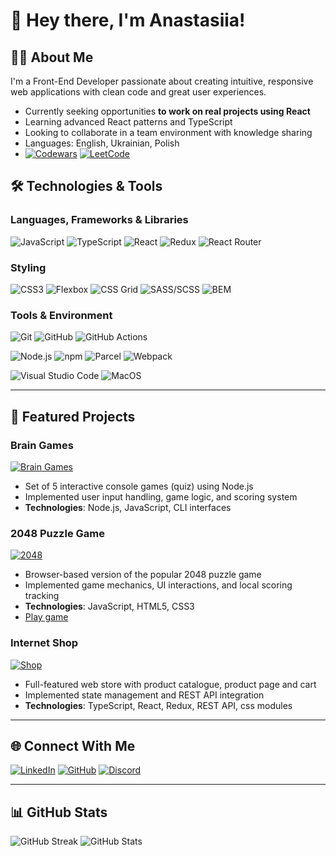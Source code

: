 # 👋 Hey there, I'm Anastasiia!


## 👩‍💻 About Me
I'm a Front-End Developer passionate about creating intuitive, responsive web applications 
with clean code and great user experiences.

- Currently seeking opportunities **to work on real projects using React**
- Learning advanced React patterns and TypeScript
- Looking to collaborate in a team environment with knowledge sharing
- Languages: English, Ukrainian, Polish
- [![Codewars](https://img.shields.io/badge/Codewars-B1361E?style=for-the-badge&logo=codewars&logoColor=fff)](https://www.codewars.com/users/AsyaYeromina) [![LeetCode](https://img.shields.io/badge/LeetCode-000000?style=for-the-badge&logo=LeetCode&logoColor=#d16c06)](https://leetcode.com/u/AsyaYeromina/)


## 🛠️ Technologies & Tools

### Languages, Frameworks & Libraries
![JavaScript](https://img.shields.io/badge/JavaScript-F7DF1E?style=for-the-badge&logo=javascript&logoColor=black)
![TypeScript](https://img.shields.io/badge/TypeScript-3178C6?style=for-the-badge&logo=typescript&logoColor=white)
![React](https://img.shields.io/badge/React-61DAFB?style=for-the-badge&logo=react&logoColor=black)
![Redux](https://img.shields.io/badge/Redux-764ABC?style=for-the-badge&logo=redux&logoColor=white)
![React Router](https://img.shields.io/badge/React_Router-CA4245?style=for-the-badge&logo=react-router&logoColor=white)

### Styling
![CSS3](https://img.shields.io/badge/CSS3-1572B6?style=for-the-badge&logo=css3&logoColor=white) 
![Flexbox](https://img.shields.io/badge/Flexbox-38B2AC?style=for-the-badge&logo=css3&logoColor=white)
![CSS Grid](https://img.shields.io/badge/CSS_Grid-1572B6?style=for-the-badge&logo=css3&logoColor=white)
![SASS/SCSS](https://img.shields.io/badge/SASS/SCSS-CC6699?style=for-the-badge&logo=sass&logoColor=white)
![BEM](https://img.shields.io/badge/BEM-000000?style=for-the-badge&logo=bem&logoColor=white)

### Tools & Environment
![Git](https://img.shields.io/badge/Git-F05032?style=for-the-badge&logo=git&logoColor=white)
![GitHub](https://img.shields.io/badge/GitHub-181717?style=for-the-badge&logo=github&logoColor=white)
![GitHub Actions](https://img.shields.io/badge/GitHub_Actions-2088FF?style=for-the-badge&logo=github-actions&logoColor=white)

![Node.js](https://img.shields.io/badge/Node.js-339933?style=for-the-badge&logo=node.js&logoColor=white)
![npm](https://img.shields.io/badge/npm-CB3837?style=for-the-badge&logo=npm&logoColor=white)
![Parcel](https://img.shields.io/badge/Parcel-21374B?style=for-the-badge&logo=parcel&logoColor=white)
![Webpack](https://img.shields.io/badge/Webpack-8DD6F9?style=for-the-badge&logo=webpack&logoColor=black)

![Visual Studio Code](https://custom-icon-badges.demolab.com/badge/VS_Code-0078d7.svg?style=for-the-badge&logo=vsc&logoColor=white)
![MacOS](https://img.shields.io/badge/MacOS-000000?style=for-the-badge&logo=apple&logoColor=white)

---
## 🚀 Featured Projects

### Brain Games
[![Brain Games](https://github-readme-stats.vercel.app/api/pin/?username=AsyaYeromina&repo=frontend-project-lvl1&theme=transparent)](https://github.com/AsyaYeromina/frontend-project-lvl1)
- Set of 5 interactive console games (quiz) using Node.js
- Implemented user input handling, game logic, and scoring system
- **Technologies**: Node.js, JavaScript, CLI interfaces

### 2048 Puzzle Game
[![2048](https://github-readme-stats.vercel.app/api/pin/?username=AsyaYeromina&repo=js_2048_game&theme=transparent)](https://github.com/AsyaYeromina/js_2048_game)
- Browser-based version of the popular 2048 puzzle game
- Implemented game mechanics, UI interactions, and local scoring tracking
- **Technologies**: JavaScript, HTML5, CSS3
- [Play game](https://asyayeromina.github.io/js_2048_game/)

### Internet Shop
[![Shop](https://github-readme-stats.vercel.app/api/pin/?username=AsyaYeromina&repo=Phone_Catalog&theme=transparent)](https://github.com/AsyaYeromina/Phone_Catalog)
- Full-featured web store with product catalogue, product page and cart
- Implemented state management and REST API integration
- **Technologies**: TypeScript, React, Redux, REST API, css modules

---


## 🌐 Connect With Me
[![LinkedIn](https://custom-icon-badges.demolab.com/badge/LinkedIn-0A66C2?style=for-the-badge&logo=linkedin-white&logoColor=fff)](https://www.linkedin.com/in/anastasia-yeromina-7136a031/)
[![GitHub](https://img.shields.io/badge/GitHub-181717?style=for-the-badge&logo=github&logoColor=white)](https://github.com/AsyaYeromina)
[![Discord](https://img.shields.io/badge/Discord-%235865F2.svg?style=for-the-badge&logo=discord&logoColor=white)](https://discord.com/users/984448511066120192)


---

## 📊 GitHub Stats

![GitHub Streak](https://streak-stats.demolab.com?user=AsyaYeromina&theme=transparent)  ![GitHub Stats](https://github-readme-stats.vercel.app/api?username=AsyaYeromina&show_icons=true&theme=transparent)
<!-- &include_all_commits=true --> 
<!-- ![Top Languages](https://github-readme-stats.vercel.app/api/top-langs/?username=AsyaYeromina&layout=compact&theme=transparent)--> 


